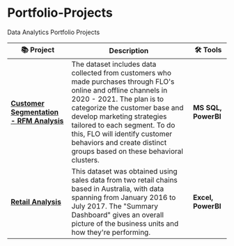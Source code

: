 # Portfolio-Projects
Data Analytics Portfolio Projects

  

| 📚 Project | Description | 🛠️ Tools |
|------------|------------------|----------------|
| **[Customer Segmentation - RFM Analysis](https://github.com/BedirK/Portfolio-Projects/tree/main/Customer%20Segmentation/RFM%20Analysis%20End-to-End/FLO)** | The dataset includes data collected from customers who made purchases through FLO's online and offline channels in 2020 - 2021. The plan is to categorize the customer base and develop marketing strategies tailored to each segment. To do this, FLO will identify customer behaviors and create distinct groups based on these behavioral clusters.  | **MS SQL, PowerBI** |
| **[Retail Analysis](https://github.com/BedirK/Portfolio-Projects/tree/main/Retail%20Analysis)** | This dataset was obtained using sales data from two retail chains based in Australia, with data spanning from January 2016 to July 2017. The "Summary Dashboard" gives an overall picture of the business units and how they're performing. | **Excel, PowerBI**|




